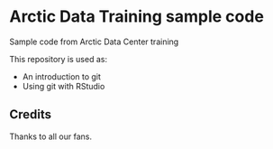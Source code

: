 # Arctic Data Training sample code

Sample code from Arctic Data Center training

This repository is used as: 

* An introduction to git
* Using git with RStudio

## Credits

Thanks to all our fans. 
